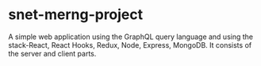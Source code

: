 # snet-merng-project
A simple web application using the GraphQL query language and using the stack-React, React Hooks, Redux, Node, Express, MongoDB. It consists of the server and client parts.
